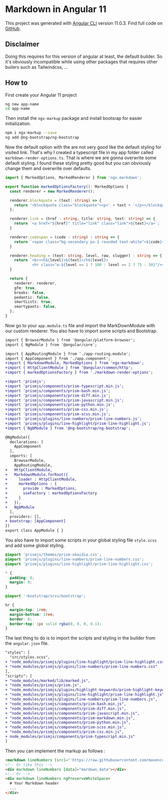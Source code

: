 # Markdown in Angular 11

This project was generated with [Angular CLI](https://github.com/angular/angular-cli) version 11.0.3. Find full code on [GitHub](https://github.com/maxencerb/Markup_angular11).

## Disclaimer

Doing this requires for this version of angular at least, the default builder. So it's obviously incompatible while using other packages that requires other builers such as Tailwindcss, ...

## How to

First create your Angular 11 project

```bash
ng new app-name
cd app-name
```

Then install the `ngx-markup` package and install bootsrap for easier initialization.

```bash
npm i ngx-markup --save
ng add @ng-bootstrap/ng-bootstrap
```

Now the default option with the are not very good like the default styling for visited link. That's why I created a typescript file in my app folder called `markdown-render-options.ts`. That is where we are gonna overwrite some default styling. I found these styling pretty good but you can obviously change them and overwrite over defaults.

```typescript
import { MarkedOptions, MarkedRenderer } from 'ngx-markdown';

export function markedOptionsFactory(): MarkedOptions {
  const renderer = new MarkedRenderer();

  renderer.blockquote = (text: string) => {
    return '<blockquote class="blockquote"><p>' + text + '</p></blockquote>';
  };

  renderer.link = (href : string, title: string, text: string) => {
    return `<a href="${href}" title="link" class="link">${text}</a>`;
  }

  renderer.codespan = (code : string) : string => {
    return `<span class="bg-secondary px-1 rounded text-white">${code}</span>`
  }

  renderer.heading = (text: string, level, raw, slugger) : string => {
    return `<br><h${level}>${text}</h${level}>
            <hr class="w-${level == 1 ? 100 : level == 2 ? 75 : 50}"/><br>`
  }

  return {
    renderer: renderer,
    gfm: true,
    breaks: false,
    pedantic: false,
    smartLists: true,
    smartypants: false,
  };
}
```

Now go to your `app.module.ts` file and import the MarkDownModule with our custom renderer. You also have to import some scripts and Bootstrap.


```diff
import { BrowserModule } from '@angular/platform-browser';
import { NgModule } from '@angular/core';

import { AppRoutingModule } from './app-routing.module';
import { AppComponent } from './app.component';
+import { MarkdownModule, MarkedOptions } from 'ngx-markdown';
+import { HttpClientModule } from '@angular/common/http';
+import { markedOptionsFactory } from './markdown-render-options';

+import 'prismjs';
+import 'prismjs/components/prism-typescript.min.js';
+import 'prismjs/components/prism-bash.min.js';
+import 'prismjs/components/prism-diff.min.js';
+import 'prismjs/components/prism-javascript.min.js';
+import 'prismjs/components/prism-python.min.js';
+import 'prismjs/components/prism-css.min.js';
+import 'prismjs/components/prism-scss.min.js';
+import 'prismjs/plugins/line-numbers/prism-line-numbers.js';
+import 'prismjs/plugins/line-highlight/prism-line-highlight.js';
+import { NgbModule } from '@ng-bootstrap/ng-bootstrap';

@NgModule({
  declarations: [
    AppComponent
  ],
  imports: [
    BrowserModule,
    AppRoutingModule,
+   HttpClientModule,
+   MarkdownModule.forRoot({
+     loader : HttpClientModule,
+     markedOptions : {
+       provide : MarkedOptions,
+       useFactory : markedOptionsFactory
+     }
+   }),
+   NgbModule
  ],
  providers: [],
+ bootstrap: [AppComponent]
})
export class AppModule { }
```

You also have to import some scripts in your global styling file `style.scss` and add some global styling.

```scss
@import 'prismjs/themes/prism-okaidia.css';
@import 'prismjs/plugins/line-numbers/prism-line-numbers.css';
@import 'prismjs/plugins/line-highlight/prism-line-highlight.css';

* {
  padding: 0;
  margin: 0;
}

@import '~bootstrap/scss/bootstrap';

hr {
  margin-top: 1rem;
  margin-bottom: 1rem;
  border: 0;
  border-top: 1px solid rgba(0, 0, 0, 0.1);
}
```

The last thing to do is to import the scripts and styling in the builder from the `angular.json` file.

```diff
"styles": [
  "src/styles.scss",
+ "node_modules/prismjs/plugins/line-highlight/prism-line-highlight.css",
+ "node_modules/prismjs/plugins/line-numbers/prism-line-numbers.css"
],
"scripts": [
+ "node_modules/marked/lib/marked.js",
+ "node_modules/prismjs/prism.js",
+ "node_modules/prismjs/plugins/highlight-keywords/prism-highlight-keywords.min.js",
+ "node_modules/prismjs/plugins/line-highlight/prism-line-highlight.js",
+ "node_modules/prismjs/plugins/line-numbers/prism-line-numbers.js",
+ "node_modules/prismjs/components/prism-bash.min.js",
+ "node_modules/prismjs/components/prism-diff.min.js",
+ "node_modules/prismjs/components/prism-javascript.min.js",
+ "node_modules/prismjs/components/prism-markdown.min.js",
+ "node_modules/prismjs/components/prism-python.min.js",
+ "node_modules/prismjs/components/prism-scss.min.js",
+ "node_modules/prismjs/components/prism-css.min.js",
+ node_modules/prismjs/components/prism-typescript.min.js"
]
```

Then you can implement the markup as follows : 

```html
<markdown lineNumbers [src]="'https://raw.githubusercontent.com/maxencerb/angular11_tailwindcss/master/README.md'"></markdown>
<!-- Or like this -->
<div markdown lineNumbers [data]="mardown_data"></div>
<!-- Or -->
<div markdown lineNumbers ngPreserveWhiteSpace>
  # Your Markdown header
  ...
</div>
```
